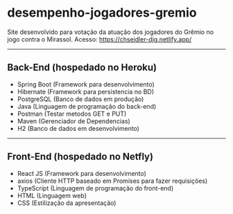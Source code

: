 # desempenho-jogadores-gremio

Site desenvolvido para votação da atuação dos jogadores do Grêmio no jogo contra o Mirassol.
Acesso: https://chseidler-djg.netlify.app/

--------------------
## Back-End (hospedado no Heroku)
- Spring Boot (Framework para desenvolvimento)
- Hibernate (Framework para persistencia no BD)
- PostgreSQL (Banco de dados em produção)
- Java (Linguagem de programação do back-end)
- Postman (Testar metodos GET e PUT)
- Maven (Gerenciador de Dependencias)
- H2 (Banco de dados em desenvolvimento)

--------------------
## Front-End (hospedado no Netfly)
- React JS (Framework para desenvolvimento)
- axios (Cliente HTTP baseado em Promises para fazer requisições)
- TypeScript (Linguagem de programação do front-end)
- HTML (Linguagem web)
- CSS (Estilização da apresentação)
